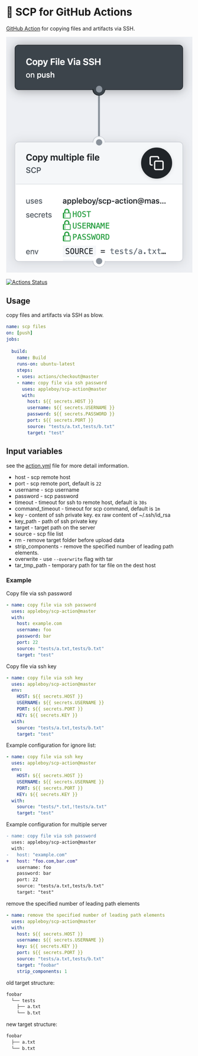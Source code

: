 # 🚀 SCP for GitHub Actions

[GitHub Action](https://github.com/features/actions) for copying files and artifacts via SSH.

![ssh key](./images/copy-multiple-file.png)

[![Actions Status](https://github.com/appleboy/scp-action/workflows/scp%20files/badge.svg)](https://github.com/appleboy/scp-action/actions)

## Usage

copy files and artifacts via SSH as blow.

```yaml
name: scp files
on: [push]
jobs:

  build:
    name: Build
    runs-on: ubuntu-latest
    steps:
    - uses: actions/checkout@master
    - name: copy file via ssh password
      uses: appleboy/scp-action@master
      with:
        host: ${{ secrets.HOST }}
        username: ${{ secrets.USERNAME }}
        password: ${{ secrets.PASSWORD }}
        port: ${{ secrets.PORT }}
        source: "tests/a.txt,tests/b.txt"
        target: "test"
```

## Input variables

see the [action.yml](./action.yml) file for more detail imformation.

* host - scp remote host
* port - scp remote port, default is `22`
* username - scp username
* password - scp password
* timeout - timeout for ssh to remote host, default is `30s`
* command_timeout - timeout for scp command, default is `1m`
* key - content of ssh private key. ex raw content of ~/.ssh/id_rsa
* key_path - path of ssh private key
* target - target path on the server
* source - scp file list
* rm - remove target folder before upload data
* strip_components - remove the specified number of leading path elements.
* overwrite - use `--overwrite` flag with tar
* tar_tmp_path - temporary path for tar file on the dest host

### Example

Copy file via ssh password

```yaml
- name: copy file via ssh password
  uses: appleboy/scp-action@master
  with:
    host: example.com
    username: foo
    password: bar
    port: 22
    source: "tests/a.txt,tests/b.txt"
    target: "test"
```

Copy file via ssh key

```yaml
- name: copy file via ssh key
  uses: appleboy/scp-action@master
  env:
    HOST: ${{ secrets.HOST }}
    USERNAME: ${{ secrets.USERNAME }}
    PORT: ${{ secrets.PORT }}
    KEY: ${{ secrets.KEY }}
  with:
    source: "tests/a.txt,tests/b.txt"
    target: "test"
```

Example configuration for ignore list:

```yaml
- name: copy file via ssh key
  uses: appleboy/scp-action@master
  env:
    HOST: ${{ secrets.HOST }}
    USERNAME: ${{ secrets.USERNAME }}
    PORT: ${{ secrets.PORT }}
    KEY: ${{ secrets.KEY }}
  with:
    source: "tests/*.txt,!tests/a.txt"
    target: "test"
```

Example configuration for multiple server

```diff
- name: copy file via ssh password
  uses: appleboy/scp-action@master
  with:
-   host: "example.com"
+   host: "foo.com,bar.com"
    username: foo
    password: bar
    port: 22
    source: "tests/a.txt,tests/b.txt"
    target: "test"
```

remove the specified number of leading path elements

```yaml
- name: remove the specified number of leading path elements
  uses: appleboy/scp-action@master
  with:
    host: ${{ secrets.HOST }}
    username: ${{ secrets.USERNAME }}
    key: ${{ secrets.KEY }}
    port: ${{ secrets.PORT }}
    source: "tests/a.txt,tests/b.txt"
    target: "foobar"
    strip_components: 1
```

old target structure:

```sh
foobar
  └── tests
    ├── a.txt
    └── b.txt
```

new target structure:

```sh
foobar
  ├── a.txt
  └── b.txt
```
